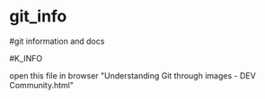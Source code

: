 # git_info
#git information and docs

#K_INFO

open this file in browser "Understanding Git through images - DEV Community.html"
